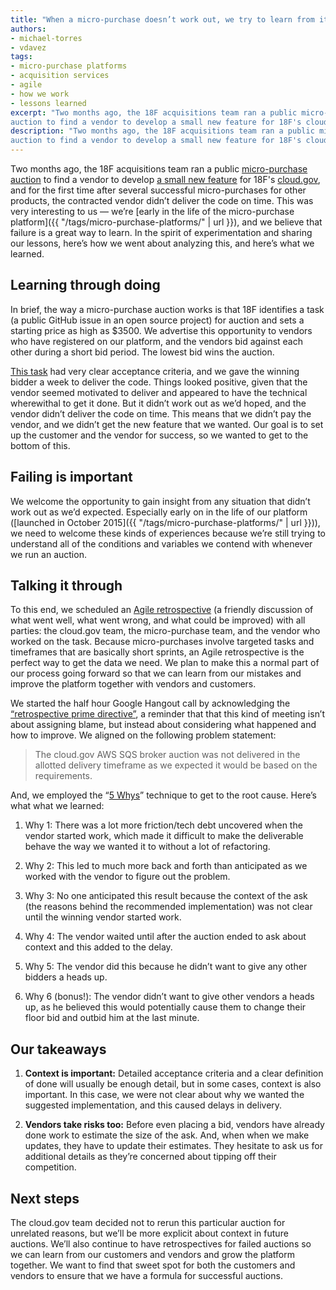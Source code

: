 ```yaml
---
title: "When a micro-purchase doesn’t work out, we try to learn from it"
authors:
- michael-torres
- vdavez
tags:
- micro-purchase platforms
- acquisition services
- agile
- how we work
- lessons learned
excerpt: "Two months ago, the 18F acquisitions team ran a public micro-purchase
auction to find a vendor to develop a small new feature for 18F's cloud.gov, and for the first time after several successful micro-purchases for other products, the contracted vendor didn’t deliver the code on time. This was very interesting to us we’re early in the life of the micro-purchase platform, and we believe that failure is a great way to learn. In the spirit of experimentation and sharing our lessons, here’s how we went about analyzing this, and here’s what we learned."
description: "Two months ago, the 18F acquisitions team ran a public micro-purchase
auction to find a vendor to develop a small new feature for 18F's cloud.gov, and for the first time after several successful micro-purchases for other products, the contracted vendor didn’t deliver the code on time. This was very interesting to us we’re early in the life of the micro-purchase platform, and we believe that failure is a great way to learn. In the spirit of experimentation and sharing our lessons, here’s how we went about analyzing this, and here’s what we learned."
---
```


Two months ago, the 18F acquisitions team ran a public [micro-purchase
auction](https://micropurchase.18f.gov/) to find a vendor to develop
[a small new feature](https://micropurchase.18f.gov/auctions/24) for
18F's [cloud.gov](https://cloud.gov/), and for the first time after
several successful micro-purchases for other products, the contracted
vendor didn’t deliver the code on time. This was very interesting to us
— we’re [early in the life of the micro-purchase
platform]({{ "/tags/micro-purchase-platforms/" | url }}), and we
believe that failure is a great way to learn. In the spirit of
experimentation and sharing our lessons, here’s how we went about
analyzing this, and here’s what we learned.

Learning through doing
----------------------

In brief, the way a micro-purchase auction works is that 18F identifies
a task (a public GitHub issue in an open source project) for auction and
sets a starting price as high as $3500. We advertise this opportunity
to vendors who have registered on our platform, and the vendors bid
against each other during a short bid period. The lowest bid wins the
auction.

[This task](https://github.com/18F/cg-atlas/issues/19) had very clear
acceptance criteria, and we gave the winning bidder a week to deliver
the code. Things looked positive, given that the vendor seemed motivated
to deliver and appeared to have the technical wherewithal to get it
done. But it didn’t work out as we’d hoped, and the vendor didn’t
deliver the code on time. This means that we didn’t pay the vendor, and
we didn’t get the new feature that we wanted. Our goal is to set up the
customer and the vendor for success, so we wanted to get to the bottom
of this.

Failing is important
--------------------

We welcome the opportunity to gain insight from any situation that
didn’t work out as we’d expected. Especially early on in the life of our
platform ([launched in October
2015]({{ "/tags/micro-purchase-platforms/" | url }})), we need to
welcome these kinds of experiences because we’re still trying to
understand all of the conditions and variables we contend with whenever
we run an auction.

Talking it through
------------------

To this end, we scheduled an [Agile
retrospective](https://www.scrumalliance.org/community/articles/2014/april/key-elements-of-sprint-retrospective)
(a friendly discussion of what went well, what went wrong, and what
could be improved) with all parties: the cloud.gov team, the
micro-purchase team, and the vendor who worked on the task. Because
micro-purchases involve targeted tasks and timeframes that are basically
short sprints, an Agile retrospective is the perfect way to get the data
we need. We plan to make this a normal part of our process going forward
so that we can learn from our mistakes and improve the platform together
with vendors and customers.

We started the half hour Google Hangout call by acknowledging the
[“retrospective prime
directive”](http://retrospectivewiki.org/index.php?title=The_Prime_Directive),
a reminder that that this kind of meeting isn’t about assigning blame,
but instead about considering what happened and how to improve. We
aligned on the following problem statement:

> The cloud.gov AWS SQS broker auction was not delivered in the
> allotted delivery timeframe as we expected it would be based on the
> requirements.

And, we employed the “[5
Whys](https://www.isixsigma.com/tools-templates/cause-effect/determine-root-cause-5-whys/)”
technique to get to the root cause. Here’s what what we learned:

1.  Why 1: There was a lot more friction/tech debt uncovered when the
vendor started work, which made it difficult to make the
deliverable behave the way we wanted it to without a lot of
refactoring.

2.  Why 2: This led to much more back and forth than anticipated as we
worked with the vendor to figure out the problem.

3.  Why 3: No one anticipated this result because the context of the
ask (the reasons behind the recommended implementation) was not
clear until the winning vendor started work.

4.  Why 4: The vendor waited until after the auction ended to ask
about context and this added to the delay.

5.  Why 5: The vendor did this because he didn’t want to give any
other bidders a heads up.

6.  Why 6 (bonus!): The vendor didn’t want to give other vendors a
heads up, as he believed this would potentially cause them to
change their floor bid and outbid him at the last minute.

Our takeaways
-------------

1.  **Context is important:** Detailed acceptance criteria and a clear
definition of done will usually be enough detail, but in some
cases, context is also important. In this case, we were not clear
about why we wanted the suggested implementation, and this caused
delays in delivery.

2.  **Vendors take risks too:** Before even placing a bid, vendors have
already done work to estimate the size of the ask. And, when when
we make updates, they have to update their estimates. They
hesitate to ask us for additional details as they’re concerned
about tipping off their competition.

Next steps
----------

The cloud.gov team decided not to rerun this particular auction for
unrelated reasons, but we’ll be more explicit about context in future
auctions. We’ll also continue to have retrospectives for failed auctions
so we can learn from our customers and vendors and grow the platform
together. We want to find that sweet spot for both the customers and
vendors to ensure that we have a formula for successful auctions.
